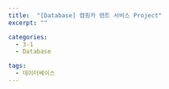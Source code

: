 ```yaml
---
title:  "[Database] 캠핑카 렌트 서비스 Project"
excerpt: ""

categories:
  - 3-1
  - Database

tags:
  - 데이터베이스
---
```



